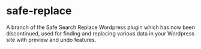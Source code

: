 safe-replace
============

A branch of the Safe Search Replace Wordpress plugin which has now been discontinued, used for finding and replacing various data in your Wordpress site with preview and undo features.
